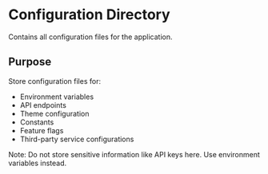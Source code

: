 # Configuration Directory

Contains all configuration files for the application.

## Purpose

Store configuration files for:
- Environment variables
- API endpoints
- Theme configuration
- Constants
- Feature flags
- Third-party service configurations

Note: Do not store sensitive information like API keys here. Use environment variables instead.
